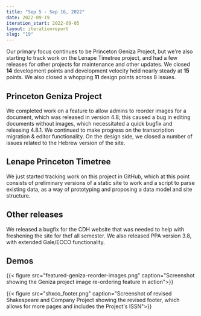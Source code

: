 ```yaml
---
title: "Sep 5 - Sep 16, 2022"
date: 2022-09-19
iteration_start: 2022-09-05
layout: iterationreport
slug: "19"
---
```


Our primary focus continues to be Princeton Geniza Project, but we're also
starting to track work on the Lenape Timetree project, and had a few releases 
for other projects for maintenance and other updates. We closed **14** development points and development velocity held nearly steady at **15** points. We also closed a whopping **11** design points across 8 issues.

## Princeton Geniza Project

We completed work on a feature to allow admins to reorder images for a document, which was released in version 4.8; this caused a bug in editing documents without images, which necessitated a quick bugfix and releasing 4.8.1. We continued to make progress on the transcription migration & editor functionality. On the design side, we closed a number of issues related to the Hebrew version of the site.

## Lenape Princeton Timetree

We just started tracking work on this project in GitHub, which at this point consists of preliminary versions of a static site to work and a script to parse existing data,
as a way of prototyping and proposing a data model and site structure.

## Other releases

We released a bugfix for the CDH website that was needed to help with freshening the site for thef all semester. We also released PPA version 3.8, with extended Gale/ECCO functionality. 

## Demos
{{< figure src="featured-geniza-reorder-images.png" caption="Screenshot showing the Geniza project image re-ordering feature in action">}}

{{< figure src="shxco_footer.png" caption="Screenshot of revised Shakespeare and Company Project showing the revised footer, which allows for more pages and includes the Project's ISSN">}}









